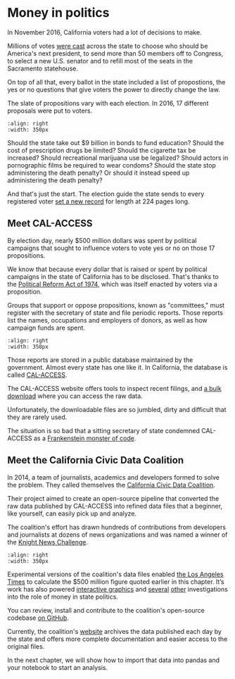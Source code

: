 ```{include} ./_templates/nav.html
```

# Money in politics

In November 2016, California voters had a lot of decisions to make.

Millions of votes [were cast](http://graphics.latimes.com/la-na-pol-2016-election-results-california/) across the state to choose who should be America's next president, to send more than 50 members off to Congress, to select a new U.S. senator and to refill most of the seats in the Sacramento statehouse.

On top of all that, every ballot in the state included a list of propostions, the yes or no questions that give voters the power to directly change the law.

The slate of propositions vary with each election. In 2016, 17 different proposals were put to voters.

```{figure} /_static/voter_guide.jpg
:align: right
:width: 350px
```

Should the state take out \$9 billion in bonds to fund education? Should the cost of prescription drugs be limited? Should the cigarette tax be increased? Should recreational marijuana use be legalized? Should actors in pornographic films be required to wear condoms? Should the state stop administering the death penalty? Or should it instead speed up administering the death penalty?

And that's just the start. The election guide the state sends to every registered voter [set a new record](http://www.latimes.com/politics/la-pol-ca-california-voter-guide-november-ballot-20160909-snap-story.html) for length at 224 pages long.

## Meet CAL-ACCESS

By election day, nearly \$500 million dollars was spent by political campaigns that sought to influence voters to vote yes or no on those 17 propositions.

We know that because every dollar that is raised or spent by political campaigns in the state of California has to be disclosed. That's thanks to the [Political Reform Act of 1974](http://www.fppc.ca.gov/about-fppc/about-the-political-reform-act.html), which was itself enacted by voters via a proposition.

Groups that support or oppose propositions, known as "committees," must register with the secretary of state and file periodic reports. Those reports list the names, occupations and employers of donors, as well as how campaign funds are spent.

```{figure} /_static/hello_calaccess.png
:align: right
:width: 350px
```

Those reports are stored in a public database maintained by the government. Almost every state has one like it. In California, the database is called [CAL-ACCESS](http://cal-access.sos.ca.gov/).

The CAL-ACCESS website offers tools to inspect recent filings, and [a bulk download](http://www.sos.ca.gov/campaign-lobbying/cal-access-resources/raw-data-campaign-finance-and-lobbying-activity/) where you can access the raw data.

Unfortunately, the downloadable files are so jumbled, dirty and difficult that they are rarely used.

The situation is so bad that a sitting secretary of state condemned CAL-ACCESS as a [Frankenstein monster of code](http://www.sacbee.com/news/politics-government/capitol-alert/article49257065.html).

## Meet the California Civic Data Coalition

In 2014, a team of journalists, academics and developers formed to solve the problem. They called themselves the [California Civic Data Coalition](http://www.californiacivicdata.org/about/).

Their project aimed to create an open-source pipeline that converted the raw data published by CAL-ACCESS into refined data files that a beginner, like yourself, can easily pick up and analyze.

The coalition's effort has drawn hundreds of contributions from developers and journalists at dozens of news organizations and was named a winner of the [Knight News Challenge](http://www.californiacivicdata.org/2015/07/22/knight-news-challenge/).

```{figure} /_static/hello_ccdc.png
:align: right
:width: 350px
```

Experimental versions of the coalition's data files enabled [the Los Angeles Times](http://www.latimes.com/politics/la-pol-ca-road-map-california-2018-campaign-spending-20170219-story.html?foo=bar) to calculate the \$500 million figure quoted earlier in this chapter. It’s work has also powered [interactive graphics](http://www.latimes.com/projects/la-pol-ca-california-governor-2018-money/) and [several](http://www.latimes.com/local/politics/la-me-pol-brown-money-20141031-story.html) [other](http://www.latimes.com/politics/la-pol-ca-newsom-waterfront-governor-20170519-story.html) investigations into the role of money in state politics.

You can review, install and contribute to the coalition's open-source codebase [on GitHub](https://www.github.com/california-civic-data-coalition).

Currently, the coalition's [website](http://www.californiacivicdata.org/) archives the data published each day by the state and offers more complete documentation and easier access to the original files.

In the next chapter, we will show how to import that data into pandas and your notebook to start an analysis.
